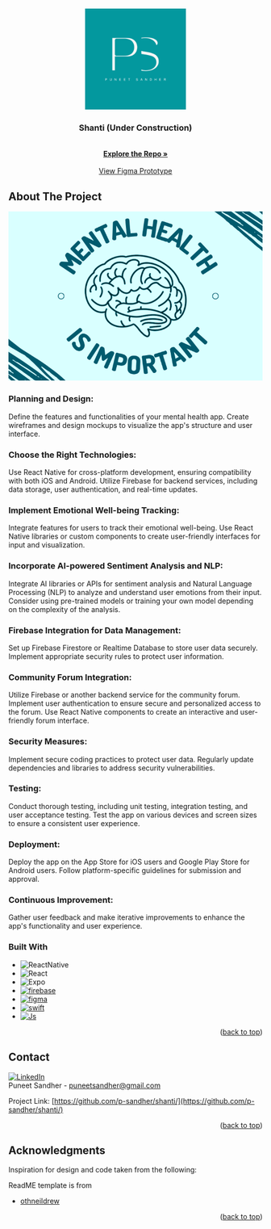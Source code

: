 <!-- Improved compatibility of back to top link: See: https://github.com/othneildrew/Best-README-Template/pull/73 -->
<a name="readme-top"></a>
<!--
*** Thanks for checking out the Best-README-Template. If you have a suggestion
*** that would make this better, please fork the repo and create a pull request
*** or simply open an issue with the tag "enhancement".
*** Don't forget to give the project a star!
*** Thanks again! Now go create something AMAZING! :D
-->



<!-- PROJECT SHIELDS -->
<!--
*** I'm using markdown "reference style" links for readability.
*** Reference links are enclosed in brackets [ ] instead of parentheses ( ).
*** See the bottom of this document for the declaration of the reference variables
*** for contributors-url, forks-url, etc. This is an optional, concise syntax you may use.
*** https://www.markdownguide.org/basic-syntax/#reference-style-links
-->



<!-- PROJECT LOGO -->
<br />
<div align="center">
  <a href="https://github.com/p-sandher/puneet-sandher-website">
    <img src="puneet-sandher-logo.png" alt="Logo" width="200" height="200">
  </a>

<h3 align="center">Shanti (Under Construction)</h3>

  <p align="center">
    <br />
    <a href="https://github.com/p-sandher/shanti/"><strong>Explore the Repo »</strong></a>
    <br />
    <br />
    <a href="https://github.com/p-sandher/shanti/blob/main/shanti-prototype-figma.pdf">View Figma Prototype</a>

  </p>
</div>


<!-- ABOUT THE PROJECT -->
## About The Project

[![Project Screen Shot][product-screenshot]](https://github.com/p-sandher/Library-Study-Room-Booking-System)

### Planning and Design:
Define the features and functionalities of your mental health app.
Create wireframes and design mockups to visualize the app's structure and user interface.

### Choose the Right Technologies:
Use React Native for cross-platform development, ensuring compatibility with both iOS and Android.
Utilize Firebase for backend services, including data storage, user authentication, and real-time updates.

### Implement Emotional Well-being Tracking:
Integrate features for users to track their emotional well-being. Use React Native libraries or custom components to create user-friendly interfaces for input and visualization.

### Incorporate AI-powered Sentiment Analysis and NLP:
Integrate AI libraries or APIs for sentiment analysis and Natural Language Processing (NLP) to analyze and understand user emotions from their input.
Consider using pre-trained models or training your own model depending on the complexity of the analysis.

### Firebase Integration for Data Management:
Set up Firebase Firestore or Realtime Database to store user data securely.
Implement appropriate security rules to protect user information.

### Community Forum Integration:
Utilize Firebase or another backend service for the community forum.
Implement user authentication to ensure secure and personalized access to the forum.
Use React Native components to create an interactive and user-friendly forum interface.

### Security Measures:
Implement secure coding practices to protect user data.
Regularly update dependencies and libraries to address security vulnerabilities.

### Testing:
Conduct thorough testing, including unit testing, integration testing, and user acceptance testing.
Test the app on various devices and screen sizes to ensure a consistent user experience.

### Deployment:
Deploy the app on the App Store for iOS users and Google Play Store for Android users.
Follow platform-specific guidelines for submission and approval.

### Continuous Improvement:
Gather user feedback and make iterative improvements to enhance the app's functionality and user experience.

### Built With

* ![ReactNative](https://img.shields.io/badge/react_native-%2320232a.svg?style=for-the-badge&logo=react&logoColor=%2361DAFB)
* ![React](https://img.shields.io/badge/react-%2320232a.svg?style=for-the-badge&logo=react&logoColor=%2361DAFB)
* ![Expo](https://img.shields.io/badge/expo-1C1E24?style=for-the-badge&logo=expo&logoColor=#D04A37)
* [![firebase][firebase]][firebase-url]
* [![figma][figma]][figma-url]
* [![swift][swift]][swift]
* [![Js][Js]][Js-url]

<p align="right">(<a href="#readme-top">back to top</a>)</p>

<!-- CONTACT -->
## Contact


[![LinkedIn][linkedin-shield]][linkedin-url]
<br />
Puneet Sandher -  puneetsandher@gmail.com

Project Link: [https://github.com/p-sandher/shanti/](https://github.com/p-sandher/shanti/)


<p align="right">(<a href="#readme-top">back to top</a>)</p>



<!-- ACKNOWLEDGMENTS -->
## Acknowledgments

Inspiration for design and code taken from the following:


ReadME template is from 
* [othneildrew](https://github.com/othneildrew/Best-README-Template)


<p align="right">(<a href="#readme-top">back to top</a>)</p>



<!-- MARKDOWN LINKS & IMAGES -->
<!-- https://www.markdownguide.org/basic-syntax/#reference-style-links -->


[linkedin-shield]: https://img.shields.io/badge/-LinkedIn-black.svg?style=for-the-badge&logo=linkedin&colorB=555
[linkedin-url]: https://www.linkedin.com/in/puneet-sandher/
[product-screenshot]: mental_health_readme

[React.js]: https://img.shields.io/badge/React-20232A?style=for-the-badge&logo=react&logoColor=61DAFB
[React-url]: https://reactjs.org/
[firebase]: https://img.shields.io/badge/Firebase-039BE5?style=for-the-badge&logo=Firebase&logoColor=white
[firebase-url]: https://firebase.google.com/docs
[figma]: https://img.shields.io/badge/figma-%23F24E1E.svg?style=for-the-badge&logo=figma&logoColor=white
[figma-url]: https://www.figma.com/
[Js]: https://img.shields.io/badge/JavaScript-323330?style=for-the-badge&logo=javascript&logoColor=F7DF1E
[Js-url]: https://developer.mozilla.org/en-US/docs/Web/JavaScript
[swift]: https://img.shields.io/badge/swift-F54A2A?style=for-the-badge&logo=swift&logoColor=white
[swift-url]: https://www.swift.org/documentation/
